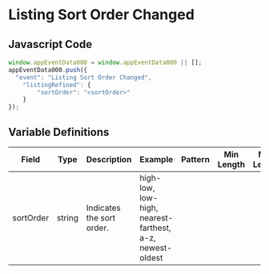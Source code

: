 # Listing Sort Order Changed

### 

## Javascript Code
```js
window.appEventData000 = window.appEventData000 || [];
appEventData000.push({
  "event": "Listing Sort Order Changed",
    "listingRefined": {
        "sortOrder": "<sortOrder>"
    }
});
```

## Variable Definitions

|Field|Type|Description|Example|Pattern|Min Length|Max Length|Minimum|Maximum|Multiple Of|
| --- | --- | --- | --- | --- | --- | --- | --- | --- | --- |
|sortOrder|string|Indicates the sort order.|high-low, low-high, nearest-farthest, a-z, newest-oldest|||||||




